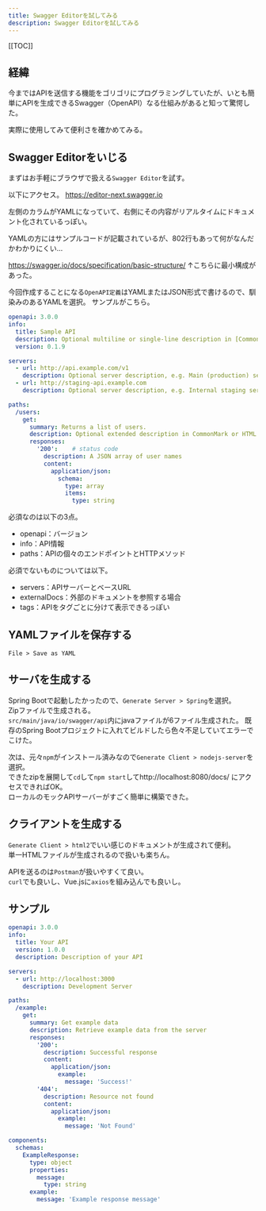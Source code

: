 ```yaml
---
title: Swagger Editorを試してみる
description: Swagger Editorを試してみる
---
```


[[TOC]]

## 経緯
今まではAPIを送信する機能をゴリゴリにプログラミングしていたが、いとも簡単にAPIを生成できるSwagger（OpenAPI）なる仕組みがあると知って驚愕した。  

実際に使用してみて便利さを確かめてみる。


## Swagger Editorをいじる
まずはお手軽にブラウザで扱える`Swagger Editor`を試す。  
  
以下にアクセス。 
https://editor-next.swagger.io  
  
左側のカラムがYAMLになっていて、右側にその内容がリアルタイムにドキュメント化されているっぽい。  
  
YAMLの方にはサンプルコードが記載されているが、802行もあって何がなんだかわかりにくい…

https://swagger.io/docs/specification/basic-structure/
↑こちらに最小構成があった。

今回作成することになる`OpenAPI定義`はYAMLまたはJSON形式で書けるので、馴染みのあるYAMLを選択。
サンプルがこちら。

```yml
openapi: 3.0.0
info:
  title: Sample API
  description: Optional multiline or single-line description in [CommonMark](http://commonmark.org/help/) or HTML.
  version: 0.1.9

servers:
  - url: http://api.example.com/v1
    description: Optional server description, e.g. Main (production) server
  - url: http://staging-api.example.com
    description: Optional server description, e.g. Internal staging server for testing

paths:
  /users:
    get:
      summary: Returns a list of users.
      description: Optional extended description in CommonMark or HTML.
      responses:
        '200':    # status code
          description: A JSON array of user names
          content:
            application/json:
              schema: 
                type: array
                items: 
                  type: string
```

必須なのは以下の3点。
* openapi：バージョン
* info：API情報
* paths：APIの個々のエンドポイントとHTTPメソッド

必須でないものについては以下。
* servers：APIサーバーとベースURL
* externalDocs：外部のドキュメントを参照する場合
* tags：APIをタグごとに分けて表示できるっぽい


## YAMLファイルを保存する
`File > Save as YAML`

## サーバを生成する
Spring Bootで起動したかったので、`Generate Server > Spring`を選択。  
Zipファイルで生成される。  
`src/main/java/io/swagger/api`内にjavaファイルが6ファイル生成された。
既存のSpring Bootプロジェクトに入れてビルドしたら色々不足していてエラーでこけた。  
  
次は、元々`npm`がインストール済みなので`Generate Client > nodejs-server`を選択。  
できたzipを展開して`cd`して`npm start`してhttp://localhost:8080/docs/ にアクセスできればOK。  
ローカルのモックAPIサーバーがすごく簡単に構築できた。


## クライアントを生成する
`Generate Client > html2`でいい感じのドキュメントが生成されて便利。  
単一HTMLファイルが生成されるので扱いも楽ちん。  
  
APIを送るのは`Postman`が扱いやすくて良い。  
`curl`でも良いし、Vue.jsに`axios`を組み込んでも良いし。


## サンプル
```yml
openapi: 3.0.0
info:
  title: Your API
  version: 1.0.0
  description: Description of your API

servers:
  - url: http://localhost:3000
    description: Development Server

paths:
  /example:
    get:
      summary: Get example data
      description: Retrieve example data from the server
      responses:
        '200':
          description: Successful response
          content:
            application/json:
              example:
                message: 'Success!'
        '404':
          description: Resource not found
          content:
            application/json:
              example:
                message: 'Not Found'

components:
  schemas:
    ExampleResponse:
      type: object
      properties:
        message:
          type: string
      example:
        message: 'Example response message'
```